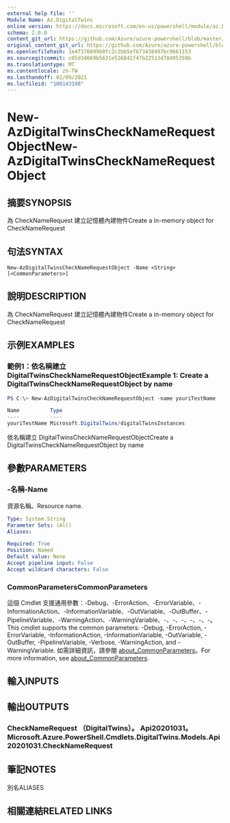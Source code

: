 ```yaml
---
external help file: ''
Module Name: Az.DigitalTwins
online version: https://docs.microsoft.com/en-us/powershell/module/az.DigitalTwins/new-AzDigitalTwinsCheckNameRequestObject
schema: 2.0.0
content_git_url: https://github.com/Azure/azure-powershell/blob/master/src/DigitalTwins/help/New-AzDigitalTwinsCheckNameRequestObject.md
original_content_git_url: https://github.com/Azure/azure-powershell/blob/master/src/DigitalTwins/help/New-AzDigitalTwinsCheckNameRequestObject.md
ms.openlocfilehash: 1e4f376099b0fc2c2bb5ef673438497bc9661153
ms.sourcegitcommit: c05d3d669b5631e526841f47b22513d78495350b
ms.translationtype: MT
ms.contentlocale: zh-TW
ms.lasthandoff: 02/09/2021
ms.locfileid: "100143198"
---
```

# <span data-ttu-id="9fbe6-101">New-AzDigitalTwinsCheckNameRequestObject</span><span class="sxs-lookup"><span data-stu-id="9fbe6-101">New-AzDigitalTwinsCheckNameRequestObject</span></span>

## <span data-ttu-id="9fbe6-102">摘要</span><span class="sxs-lookup"><span data-stu-id="9fbe6-102">SYNOPSIS</span></span>
<span data-ttu-id="9fbe6-103">為 CheckNameRequest 建立記憶體內建物件</span><span class="sxs-lookup"><span data-stu-id="9fbe6-103">Create a in-memory object for CheckNameRequest</span></span>

## <span data-ttu-id="9fbe6-104">句法</span><span class="sxs-lookup"><span data-stu-id="9fbe6-104">SYNTAX</span></span>

```
New-AzDigitalTwinsCheckNameRequestObject -Name <String> [<CommonParameters>]
```

## <span data-ttu-id="9fbe6-105">說明</span><span class="sxs-lookup"><span data-stu-id="9fbe6-105">DESCRIPTION</span></span>
<span data-ttu-id="9fbe6-106">為 CheckNameRequest 建立記憶體內建物件</span><span class="sxs-lookup"><span data-stu-id="9fbe6-106">Create a in-memory object for CheckNameRequest</span></span>

## <span data-ttu-id="9fbe6-107">示例</span><span class="sxs-lookup"><span data-stu-id="9fbe6-107">EXAMPLES</span></span>

### <span data-ttu-id="9fbe6-108">範例1：依名稱建立 DigitalTwinsCheckNameRequestObject</span><span class="sxs-lookup"><span data-stu-id="9fbe6-108">Example 1: Create a DigitalTwinsCheckNameRequestObject by name</span></span>
```powershell
PS C:\> New-AzDigitalTwinsCheckNameRequestObject -name youriTestName

Name          Type
----          ----
youriTestName Microsoft.DigitalTwins/digitalTwinsInstances
```

<span data-ttu-id="9fbe6-109">依名稱建立 DigitalTwinsCheckNameRequestObject</span><span class="sxs-lookup"><span data-stu-id="9fbe6-109">Create a DigitalTwinsCheckNameRequestObject by name</span></span>

## <span data-ttu-id="9fbe6-110">參數</span><span class="sxs-lookup"><span data-stu-id="9fbe6-110">PARAMETERS</span></span>

### <span data-ttu-id="9fbe6-111">-名稱</span><span class="sxs-lookup"><span data-stu-id="9fbe6-111">-Name</span></span>
<span data-ttu-id="9fbe6-112">資源名稱。</span><span class="sxs-lookup"><span data-stu-id="9fbe6-112">Resource name.</span></span>

```yaml
Type: System.String
Parameter Sets: (All)
Aliases:

Required: True
Position: Named
Default value: None
Accept pipeline input: False
Accept wildcard characters: False
```

### <span data-ttu-id="9fbe6-113">CommonParameters</span><span class="sxs-lookup"><span data-stu-id="9fbe6-113">CommonParameters</span></span>
<span data-ttu-id="9fbe6-114">這個 Cmdlet 支援通用參數：-Debug、-ErrorAction、-ErrorVariable、-InformationAction、-InformationVariable、-OutVariable、-OutBuffer、-PipelineVariable、-WarningAction、-WarningVariable、-、-、-、-、-、-。</span><span class="sxs-lookup"><span data-stu-id="9fbe6-114">This cmdlet supports the common parameters: -Debug, -ErrorAction, -ErrorVariable, -InformationAction, -InformationVariable, -OutVariable, -OutBuffer, -PipelineVariable, -Verbose, -WarningAction, and -WarningVariable.</span></span> <span data-ttu-id="9fbe6-115">如需詳細資訊，請參閱 [about_CommonParameters](http://go.microsoft.com/fwlink/?LinkID=113216)。</span><span class="sxs-lookup"><span data-stu-id="9fbe6-115">For more information, see [about_CommonParameters](http://go.microsoft.com/fwlink/?LinkID=113216).</span></span>

## <span data-ttu-id="9fbe6-116">輸入</span><span class="sxs-lookup"><span data-stu-id="9fbe6-116">INPUTS</span></span>

## <span data-ttu-id="9fbe6-117">輸出</span><span class="sxs-lookup"><span data-stu-id="9fbe6-117">OUTPUTS</span></span>

### <span data-ttu-id="9fbe6-118">CheckNameRequest （DigitalTwins）。 Api20201031。</span><span class="sxs-lookup"><span data-stu-id="9fbe6-118">Microsoft.Azure.PowerShell.Cmdlets.DigitalTwins.Models.Api20201031.CheckNameRequest</span></span>

## <span data-ttu-id="9fbe6-119">筆記</span><span class="sxs-lookup"><span data-stu-id="9fbe6-119">NOTES</span></span>

<span data-ttu-id="9fbe6-120">別名</span><span class="sxs-lookup"><span data-stu-id="9fbe6-120">ALIASES</span></span>

## <span data-ttu-id="9fbe6-121">相關連結</span><span class="sxs-lookup"><span data-stu-id="9fbe6-121">RELATED LINKS</span></span>

